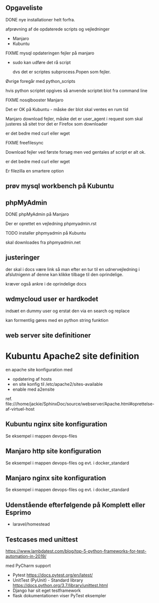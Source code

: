 ## Opgaveliste

DONE nye installationer helt forfra.

afprøvning af de opdaterede scripts og vejledninger

- Manjaro
- Kubuntu

FIXME mysql opdateringen fejler på manjaro

- sudo kan udføre det rå script

   dvs det er scriptes subprocess.Popen som fejler.

Øvrige foregår med python_scripts

hvis python scriptet opgives så anvende scriptet blot fra command line

FIXME nosqlbooster Manjaro

Det er OK på Kubuntu - måske der blot skal ventes en rum tid

Manjaro download fejler, måske det er user_agent i request som skal justeres så sitet tror det er Firefox som downloader

er det bedre med curl eller wget

FIXME freefilesync

Download fejler ved første forsøg men ved gentales af script er alt ok.

er det bedre med curl eller wget

Er filezilla en smartere option

## prøv mysql workbench på Kubuntu


## phpMyAdmin

DONE phpMyAdmin på Manjaro

Der er oprettet en vejledning phpmyadmin.rst

TODO installer phpmyadmin på Kubuntu

skal downloades fra phpmyadmin.net



## justeringer

der skal i docs være link så man efter en tur til en udnervejledning i afslutnigenn af denne kan klikke tilbage til den oprindelige.

kræver også ankre i de oprindelige docs

## wdmycloud user er hardkodet

indsæt en dummy user og erstat den via en search og replace

kan formentlig gøres med en python string funktion



## web server site definitioner

Kubuntu Apache2 site definition
===============================
en apache site konfiguration med
   - opdatering af hosts
   - en site konfig til /etc/apache2/sites-available
   - enable med a2ensite <filnavn>

ref. file:///home/jackie/SphinxDoc/source/webserver/Apache.html#oprettelse-af-virtuel-host

## Kubuntu nginx site konfiguration

Se eksempel i mappen devops-files


## Manjaro http site konfiguration

Se eksempel i mappen devops-files og evt. i docker_standard

## Manjaro nginx site konfiguration

Se eksempel i mappen devops-files og evt. i docker_standard

## Udenstående efterfølgende på Komplett eller Esprimo

   - laravel/homestead

## Testcases med unittest

https://www.lambdatest.com/blog/top-5-python-frameworks-for-test-automation-in-2019/

med PyCharm support

- Pytest https://docs.pytest.org/en/latest/
- UnitTest (PyUnit) - Standard library https://docs.python.org/3.7/library/unittest.html
- Django har sit eget testframework
- flask dokumentationen viser PyTest eksempler

